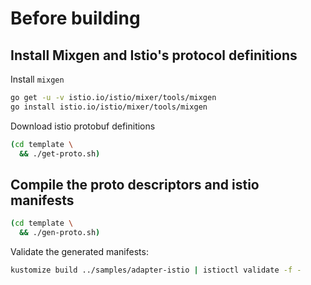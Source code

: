 # Before building

## Install Mixgen and Istio's protocol definitions

Install `mixgen`

```sh
go get -u -v istio.io/istio/mixer/tools/mixgen
go install istio.io/istio/mixer/tools/mixgen
```

Download istio protobuf definitions

```sh
(cd template \
  && ./get-proto.sh)
```

## Compile the proto descriptors and istio manifests

```sh
(cd template \
  && ./gen-proto.sh)
```

Validate the generated manifests:

```sh
kustomize build ../samples/adapter-istio | istioctl validate -f -
```
